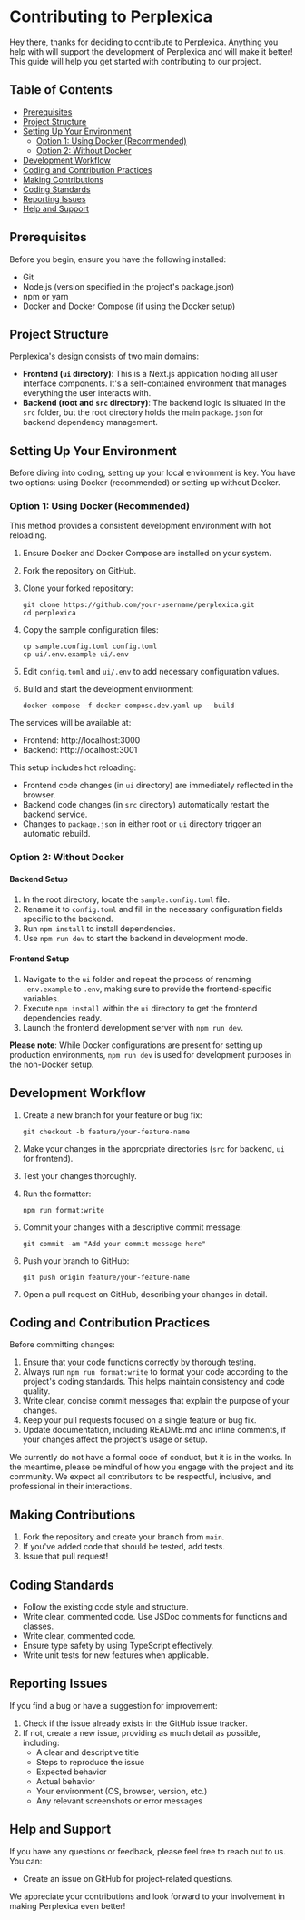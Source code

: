 # Contributing to Perplexica

Hey there, thanks for deciding to contribute to Perplexica. Anything you help with will support the development of Perplexica and will make it better! This guide will help you get started with contributing to our project.

## Table of Contents

- [Prerequisites](#prerequisites)
- [Project Structure](#project-structure)
- [Setting Up Your Environment](#setting-up-your-environment)
  - [Option 1: Using Docker (Recommended)](#option-1-using-docker-recommended)
  - [Option 2: Without Docker](#option-2-without-docker)
- [Development Workflow](#development-workflow)
- [Coding and Contribution Practices](#coding-and-contribution-practices)
- [Making Contributions](#making-contributions)
- [Coding Standards](#coding-standards)
- [Reporting Issues](#reporting-issues)
- [Help and Support](#help-and-support)

## Prerequisites

Before you begin, ensure you have the following installed:
- Git
- Node.js (version specified in the project's package.json)
- npm or yarn
- Docker and Docker Compose (if using the Docker setup)

## Project Structure

Perplexica's design consists of two main domains:

- **Frontend (`ui` directory)**: This is a Next.js application holding all user interface components. It's a self-contained environment that manages everything the user interacts with.
- **Backend (root and `src` directory)**: The backend logic is situated in the `src` folder, but the root directory holds the main `package.json` for backend dependency management.

## Setting Up Your Environment

Before diving into coding, setting up your local environment is key. You have two options: using Docker (recommended) or setting up without Docker.

### Option 1: Using Docker (Recommended)

This method provides a consistent development environment with hot reloading.

1. Ensure Docker and Docker Compose are installed on your system.

2. Fork the repository on GitHub.

3. Clone your forked repository:
   ```
   git clone https://github.com/your-username/perplexica.git
   cd perplexica
   ```

3. Copy the sample configuration files:
   ```
   cp sample.config.toml config.toml
   cp ui/.env.example ui/.env
   ```

4. Edit `config.toml` and `ui/.env` to add necessary configuration values.

5. Build and start the development environment:
   ```
   docker-compose -f docker-compose.dev.yaml up --build
   ```

The services will be available at:
- Frontend: http://localhost:3000
- Backend: http://localhost:3001

This setup includes hot reloading:
- Frontend code changes (in `ui` directory) are immediately reflected in the browser.
- Backend code changes (in `src` directory) automatically restart the backend service.
- Changes to `package.json` in either root or `ui` directory trigger an automatic rebuild.

### Option 2: Without Docker

#### Backend Setup

1. In the root directory, locate the `sample.config.toml` file.
2. Rename it to `config.toml` and fill in the necessary configuration fields specific to the backend.
3. Run `npm install` to install dependencies.
4. Use `npm run dev` to start the backend in development mode.

#### Frontend Setup

1. Navigate to the `ui` folder and repeat the process of renaming `.env.example` to `.env`, making sure to provide the frontend-specific variables.
2. Execute `npm install` within the `ui` directory to get the frontend dependencies ready.
3. Launch the frontend development server with `npm run dev`.

**Please note**: While Docker configurations are present for setting up production environments, `npm run dev` is used for development purposes in the non-Docker setup.

## Development Workflow

1. Create a new branch for your feature or bug fix:
   ```
   git checkout -b feature/your-feature-name
   ```

2. Make your changes in the appropriate directories (`src` for backend, `ui` for frontend).

3. Test your changes thoroughly.

4. Run the formatter:
   ```
   npm run format:write
   ```

5. Commit your changes with a descriptive commit message:
   ```
   git commit -am "Add your commit message here"
   ```

6. Push your branch to GitHub:
   ```
   git push origin feature/your-feature-name
   ```

7. Open a pull request on GitHub, describing your changes in detail.

## Coding and Contribution Practices

Before committing changes:

1. Ensure that your code functions correctly by thorough testing.
2. Always run `npm run format:write` to format your code according to the project's coding standards. This helps maintain consistency and code quality.
3. Write clear, concise commit messages that explain the purpose of your changes.
4. Keep your pull requests focused on a single feature or bug fix.
5. Update documentation, including README.md and inline comments, if your changes affect the project's usage or setup.

We currently do not have a formal code of conduct, but it is in the works. In the meantime, please be mindful of how you engage with the project and its community. We expect all contributors to be respectful, inclusive, and professional in their interactions.

## Making Contributions

1. Fork the repository and create your branch from `main`.
2. If you've added code that should be tested, add tests.
3. Issue that pull request!

## Coding Standards

- Follow the existing code style and structure.
- Write clear, commented code. Use JSDoc comments for functions and classes.
- Write clear, commented code.
- Ensure type safety by using TypeScript effectively.
- Write unit tests for new features when applicable.

## Reporting Issues

If you find a bug or have a suggestion for improvement:

1. Check if the issue already exists in the GitHub issue tracker.
2. If not, create a new issue, providing as much detail as possible, including:
   - A clear and descriptive title
   - Steps to reproduce the issue
   - Expected behavior
   - Actual behavior
   - Your environment (OS, browser, version, etc.)
   - Any relevant screenshots or error messages

## Help and Support

If you have any questions or feedback, please feel free to reach out to us. You can:

  - Create an issue on GitHub for project-related questions.

We appreciate your contributions and look forward to your involvement in making Perplexica even better!
